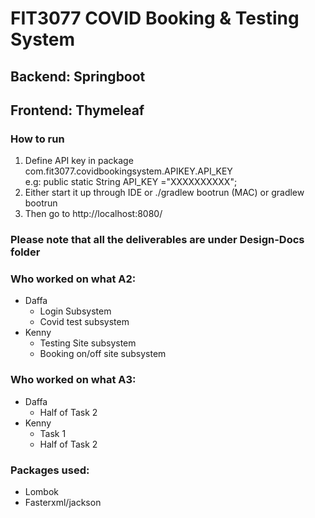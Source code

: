 # FIT3077 COVID Booking & Testing System
## Backend: Springboot
## Frontend: Thymeleaf


### How to run
1. Define API key in package com.fit3077.covidbookingsystem.APIKEY.API_KEY  
  e.g:  public static String API_KEY ="XXXXXXXXXX";
2. Either start it up through IDE or ./gradlew bootrun (MAC) or gradlew bootrun
3. Then go to http://localhost:8080/

### Please note that all the deliverables are under Design-Docs folder

### Who worked on what A2:
- Daffa
  - Login Subsystem
  - Covid test subsystem
- Kenny
  - Testing Site subsystem
  - Booking on/off site subsystem

### Who worked on what A3:
- Daffa
  - Half of Task 2
- Kenny
  - Task 1
  - Half of Task 2

### Packages used:
* Lombok
* Fasterxml/jackson

